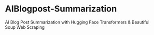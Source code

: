 # AIBlogpost-Summarization
 AI Blog Post Summarization with Hugging Face Transformers & Beautiful Soup Web Scraping
